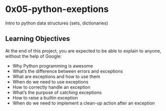 # 0x05-python-exeptions
Intro to python data structures (sets, dictionaries)

## Learning Objectives
At the end of this project, you are expected to be able to explain to anyone, without the help of Google:

* Why Python programming is awesome
* What’s the difference between errors and exceptions
* What are exceptions and how to use them
* When do we need to use exceptions
* How to correctly handle an exception
* What’s the purpose of catching exceptions
* How to raise a builtin exception
* When do we need to implement a clean-up action after an exception
